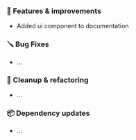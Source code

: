 ### 🚀 Features & improvements

- Added ui component to documentation

### 🪛 Bug Fixes

- ...

### 🧽 Cleanup & refactoring

- ...

### 📦 Dependency updates

- ...